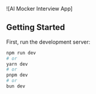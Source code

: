 ![AI Mocker Interview App]

## Getting Started

First, run the development server:

```bash
npm run dev
# or
yarn dev
# or
pnpm dev
# or
bun dev
```
